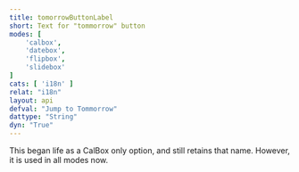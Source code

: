 ```yaml
---
title: tomorrowButtonLabel
short: Text for "tommorrow" button
modes: [
	'calbox',
	'datebox',
	'flipbox',
	'slidebox'
]
cats: [ 'i18n' ]
relat: "i18n"
layout: api
defval: "Jump to Tommorrow"
dattype: "String"
dyn: "True"
---
```


This began life as a CalBox only option, and still retains that name. However, it is used
in all modes now.

